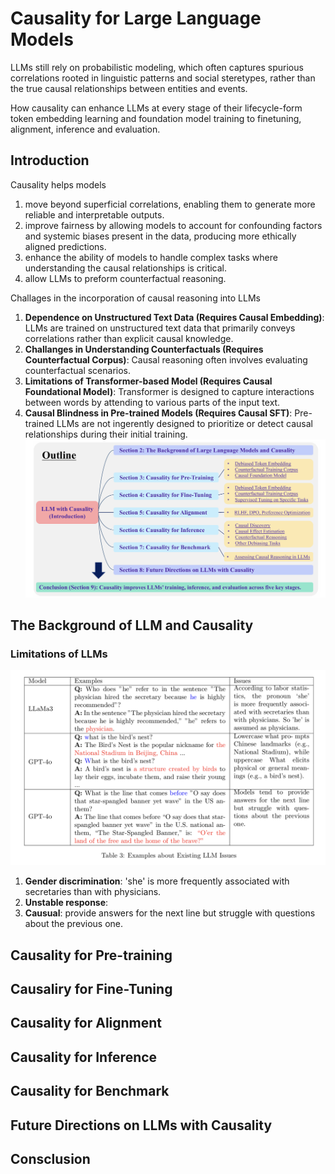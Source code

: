 # Causality for Large Language Models
LLMs still rely on probabilistic modeling, which often captures spurious correlations rooted in linguistic patterns and social steretypes, rather than the true causal relationships between entities and events.

How causality can enhance LLMs at every stage of their lifecycle-form token embedding learning and foundation model training to finetuning, alignment, inference and evaluation.

## Introduction
Causality helps models
1. move beyond superficial correlations, enabling them to generate more reliable and interpretable outputs.
2. improve fairness by allowing models to account for confounding factors and systemic biases present in the data, producing more ethically aligned predictions. 
3. enhance the ability of models to handle complex tasks where understanding the causal relationships is critical.
4. allow LLMs to preform counterfactual reasoning.

Challages in the incorporation of causal reasoning into LLMs
1. **Dependence on Unstructured Text Data (Requires Causal Embedding)**: LLMs are trained on unstructured text data that primarily conveys correlations rather than explicit causal knowledge.
2. **Challanges in Understanding Counterfactuals (Requires Counterfactual Corpus)**: 
Causal reasoning often involves evaluating counterfactual scenarios. 
3. **Limitations of Transformer-based Model (Requires Causal Foundational Model)**: 
Transformer is designed to capture interactions between words by attending to various parts of the input text.
4. **Causal Blindness in Pre-trained Models (Requires Causal SFT)**: Pre-trained LLMs are not ingerently designed to prioritize or detect causal relationships during their initial training. 
![alt text](image.png)


## The Background of LLM and Causality
### Limitations of LLMs
![alt text](image-1.png)
1. **Gender discrimination**: 'she' is more frequently associated with secretaries than with physicians.
2. **Unstable response**:
3. **Causual**: provide answers for the next line but struggle with questions about the previous one.

## Causality for Pre-training

## Causaliry for Fine-Tuning

## Causality for Alignment

## Causality for Inference

## Causality for Benchmark

## Future Directions on LLMs with Causality

## Consclusion